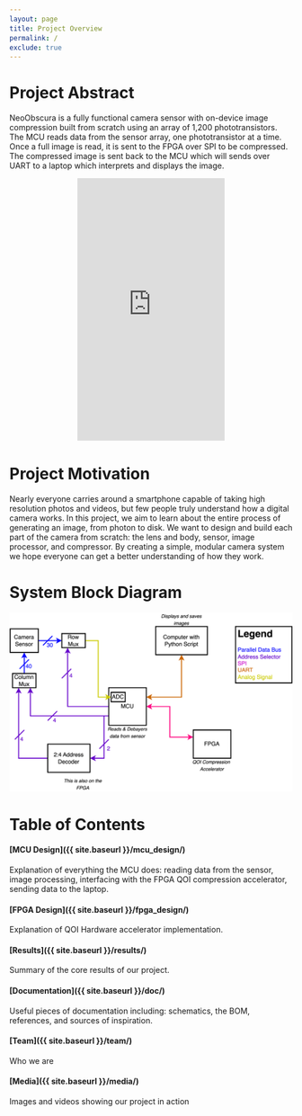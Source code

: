 ```yaml
---
layout: page
title: Project Overview
permalink: /
exclude: true
---
```


# Project Abstract

NeoObscura is a fully functional camera sensor with on-device image compression built from scratch using an array of 1,200 phototransistors. The MCU reads data from the sensor array, one phototransistor at a time. Once a full image is read, it is sent to the FPGA over SPI to be compressed. The compressed image is sent back to the MCU which will sends over UART to a laptop which interprets and displays the image.

<p align="center">
    <iframe width="262" height="467" src="https://www.youtube.com/embed/lJYW2ZMiyLE" title="NeoObscura: A completely from scratch image sensor with QOI Compression" frameborder="0" allow="accelerometer; autoplay; clipboard-write; encrypted-media; gyroscope; picture-in-picture; web-share" allowfullscreen></iframe>
</p>

# Project Motivation
Nearly everyone carries around a smartphone capable of taking high resolution photos and videos, but few people truly understand how a digital camera works. In this project, we aim to learn about the entire process of generating an image, from photon to disk. We want to design and build each part of the camera from scratch: the lens and body, sensor, image processor, and compressor. By creating a simple, modular camera system we hope everyone can get a better understanding of how they work.

# System Block Diagram
![Schematic of system 2](./assets/diagrams/system.png)

# Table of Contents
#### [MCU Design]({{ site.baseurl }}/mcu_design/)

Explanation of everything the MCU does: reading data from the sensor, image processing, interfacing with the FPGA QOI compression accelerator, sending data to the laptop.

#### [FPGA Design]({{ site.baseurl }}/fpga_design/)

Explanation of QOI Hardware accelerator implementation.

#### [Results]({{ site.baseurl }}/results/)

Summary of the core results of our project.

#### [Documentation]({{ site.baseurl }}/doc/)

Useful pieces of documentation including: schematics, the BOM, references, and sources of inspiration.

#### [Team]({{ site.baseurl }}/team/)

Who we are

#### [Media]({{ site.baseurl }}/media/)

Images and videos showing our project in action